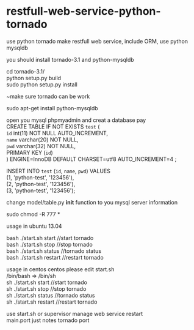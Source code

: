 restfull-web-service-python-tornado
=======

use python tornado make restfull web service, include ORM, use python mysqldb

you should install tornado-3.1 and python-mysqldb

cd tornado-3.1/  
python setup.py build  
sudo python setup.py install  

~make sure tornado can be work

sudo apt-get install python-mysqldb  

open you mysql phpmyadmin and creat a database pay  
CREATE TABLE IF NOT EXISTS `test` (  
  `id` int(11) NOT NULL AUTO_INCREMENT,  
  `name` varchar(20) NOT NULL,  
  `pwd` varchar(32) NOT NULL,  
  PRIMARY KEY (`id`)  
) ENGINE=InnoDB  DEFAULT CHARSET=utf8 AUTO_INCREMENT=4 ;  

INSERT INTO `test` (`id`, `name`, `pwd`) VALUES  
(1, 'python-test', '123456'),  
(2, 'python-test', '123456'),  
(3, 'python-test', '123456');  

change model/table.py __init__ function to you mysql server information  

sudo chmod -R 777 *  

usage in ubuntu 13.04  

bash ./start.sh start //start tornado  
bash ./start.sh stop //stop tornado  
bash ./start.sh status //tornado status   
bash ./start.sh restart //restart tornado  

usage in centos
centos please edit start.sh  
/bin/bash => /bin/sh  
sh ./start.sh start //start tornado  
sh ./start.sh stop //stop tornado  
sh ./start.sh status //tornado status   
sh ./start.sh restart //restart tornado  

use start.sh or supervisor manage web service restart  
main.port just notes tornado port  
